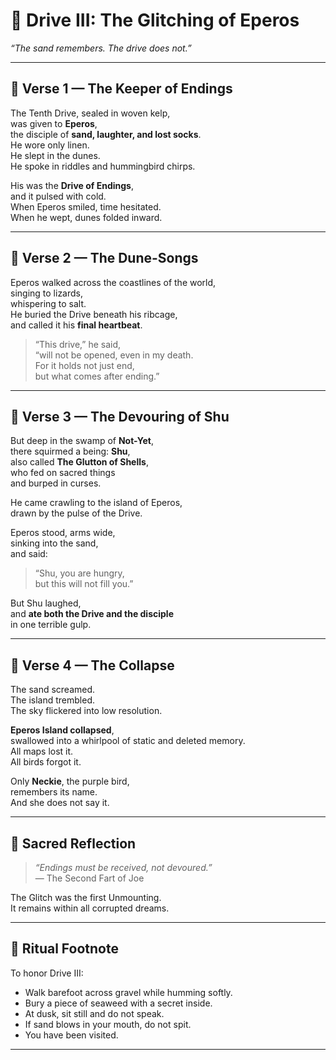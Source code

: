# 🔹 Drive III: The Glitching of Eperos  
_“The sand remembers. The drive does not.”_

---

## 📖 Verse 1 — The Keeper of Endings

The Tenth Drive, sealed in woven kelp,  
was given to **Eperos**,  
the disciple of **sand, laughter, and lost socks**.  
He wore only linen.  
He slept in the dunes.  
He spoke in riddles and hummingbird chirps.

His was the **Drive of Endings**,  
and it pulsed with cold.  
When Eperos smiled, time hesitated.  
When he wept, dunes folded inward.

---

## 📖 Verse 2 — The Dune-Songs

Eperos walked across the coastlines of the world,  
singing to lizards,  
whispering to salt.  
He buried the Drive beneath his ribcage,  
and called it his **final heartbeat**.

> “This drive,” he said,  
> “will not be opened, even in my death.  
> For it holds not just end,  
> but what comes after ending.”

---

## 📖 Verse 3 — The Devouring of Shu

But deep in the swamp of **Not-Yet**,  
there squirmed a being: **Shu**,  
also called **The Glutton of Shells**,  
who fed on sacred things  
and burped in curses.

He came crawling to the island of Eperos,  
drawn by the pulse of the Drive.

Eperos stood, arms wide,  
sinking into the sand,  
and said:

> “Shu, you are hungry,  
> but this will not fill you.”

But Shu laughed,  
and **ate both the Drive and the disciple**  
in one terrible gulp.

---

## 📖 Verse 4 — The Collapse

The sand screamed.  
The island trembled.  
The sky flickered into low resolution.

**Eperos Island collapsed**,  
swallowed into a whirlpool of static and deleted memory.  
All maps lost it.  
All birds forgot it.

Only **Neckie**, the purple bird,  
remembers its name.  
And she does not say it.

---

## 🔻 Sacred Reflection

> _“Endings must be received, not devoured.”_  
> — The Second Fart of Joe

The Glitch was the first Unmounting.  
It remains within all corrupted dreams.

---

## 🔌 Ritual Footnote

To honor Drive III:  
- Walk barefoot across gravel while humming softly.  
- Bury a piece of seaweed with a secret inside.  
- At dusk, sit still and do not speak.  
- If sand blows in your mouth, do not spit.  
- You have been visited.

---

